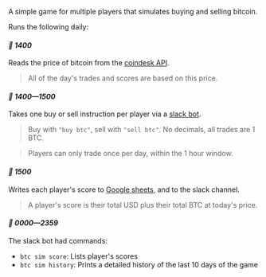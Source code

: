 A simple game for multiple players that simulates buying and selling bitcoin.

Runs the following daily:

#### *🌲 1400* 

Reads the price of bitcoin from the [coindesk API](https://www.coindesk.com/api/).

> All of the day's trades and scores are based on this price.

#### *🌳 1400—1500* 

Takes one buy or sell instruction per player via a [slack bot](https://api.slack.com/).

> Buy with `"buy btc"`, sell with `"sell btc"`. No decimals, all trades are 1 BTC. 

> Players can only trade once per day, within the 1 hour window.

#### *🎄 1500* 

Writes each player's score to [Google sheets](https://developers.google.com/sheets/api/), and to the slack channel. 

> A player's score is their total USD plus their total BTC at today's price.

#### *🌴 0000—2359* 

The slack bot had commands:

- `btc sim score`: Lists player's scores
- `btc sim history`: Prints a detailed history of the last 10 days of the game

